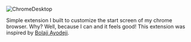 ![ChromeDesktop](https://res.cloudinary.com/simplytammy/image/upload/v1545153044/chrome-desktop.png)

Simple extension I built to customize the start screen of my chrome browser. Why? Well, because I can and it feels good!
This extension was inspired by [Bolaji Ayodeji](https://github.com/BolajiAyodeji "Bolaji's Github profile").
